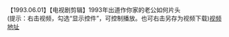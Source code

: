 【1993.06.01】【电视剧剪辑】1993年出道作你家的老公如何片头        
(提示：右击视频，勾选“显示控件”，可控制播放。也可右击另存为视频下载)[视频地址](https://video.h5.weibo.cn/1034:4302931831520782/4302932633236593)
